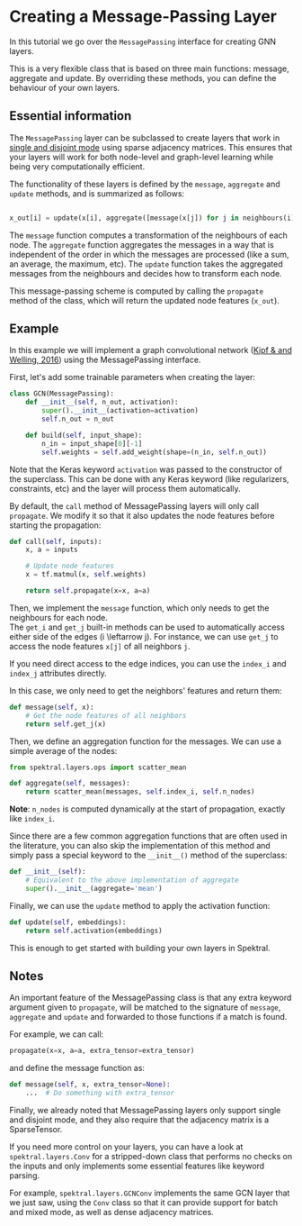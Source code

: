 # Creating a Message-Passing Layer

In this tutorial we go over the `MessagePassing` interface for creating GNN layers. 

This is a very flexible class that is based on three main functions: message, aggregate and update.
By overriding these methods, you can define the behaviour of your own layers. 

## Essential information

The `MessagePassing` layer can be subclassed to create layers that work in [single and disjoint mode](/data-modes) using sparse adjacency matrices. This ensures that your layers will work for both node-level and graph-level learning while being very computationally efficient.

The functionality of these layers is defined by the `message`, `aggregate` and `update` methods, and is summarized as follows: 

```python

x_out[i] = update(x[i], aggregate([message(x[j]) for j in neighbours(i)]))

```

The `message` function computes a transformation of the neighbours of each node. The `aggregate` function aggregates the messages in a way that is independent of the order in which the messages are processed (like a sum, an average, the maximum, etc). The `update` function takes the aggregated messages from the neighbours and decides how to transform each node.

This message-passing scheme is computed by calling the `propagate` method of the class, which will return the updated node features (`x_out`).

## Example

In this example we will implement a graph convolutional network ([Kipf & and Welling, 2016](https://arxiv.org/abs/1609.02907)) using the MessagePassing interface. 

First, let's add some trainable parameters when creating the layer: 

```py
class GCN(MessagePassing):
    def __init__(self, n_out, activation):
        super().__init__(activation=activation)
        self.n_out = n_out

    def build(self, input_shape):
        n_in = input_shape[0][-1]
        self.weights = self.add_weight(shape=(n_in, self.n_out))
```

Note that the Keras keyword `activation` was passed to the constructor of the superclass. This can be done with any Keras keyword (like regularizers, constraints, etc) and the layer will process them automatically. 

By default, the `call` method of MessagePassing layers will only call `propagate`. We modify it so that it also updates the node features before starting the propagation:

```py
def call(self, inputs):
    x, a = inputs

    # Update node features
    x = tf.matmul(x, self.weights)

    return self.propagate(x=x, a=a)
```

Then, we implement the `message` function, which only needs to get the neighbours for each node.<br>
The `get_i` and `get_j` built-in methods can be used to automatically access either side of the edges \(i \leftarrow j\). For instance, we can use `get_j` to access the node features `x[j]` of all neighbors `j`.

If you need direct access to the edge indices, you can use the `index_i` and `index_j` attributes directly.

In this case, we only need to get the neighbors' features and return them: 

```py
def message(self, x):
    # Get the node features of all neighbors
    return self.get_j(x)
```

Then, we define an aggregation function for the messages. We can use a simple average of the nodes:

```py
from spektral.layers.ops import scatter_mean

def aggregate(self, messages):
    return scatter_mean(messages, self.index_i, self.n_nodes)
```

**Note**: `n_nodes` is computed dynamically at the start of propagation, exactly like `index_i`.

Since there are a few common aggregation functions that are often used in the literature, you can also skip the implementation of this method and simply pass a special keyword to the `__init__()` method of the superclass:

```py
def __init__(self):
    # Equivalent to the above implementation of aggregate
    super().__init__(aggregate='mean')
```

Finally, we can use the `update` method to apply the activation function: 

```py
def update(self, embeddings):
    return self.activation(embeddings)
```

This is enough to get started with building your own layers in Spektral. 

## Notes

An important feature of the MessagePassing class is that any extra keyword argument given to `propagate`, will be matched to the signature of `message`, `aggregate` and `update` and forwarded to those functions if a match is found. 

For example, we can call:

```py
propagate(x=x, a=a, extra_tensor=extra_tensor)
```

and define the message function as: 

```py
def message(self, x, extra_tensor=None):
    ...  # Do something with extra_tensor
```


Finally, we already noted that MessagePassing layers only support single and disjoint mode, and they also require that the adjacency matrix is a SparseTensor. 

If you need more control on your layers, you can have a look at `spektral.layers.Conv` for a stripped-down class that performs no checks on the inputs and only implements some essential features like keyword parsing. 

For example, `spektral.layers.GCNConv` implements the same GCN layer that we just saw, using the `Conv` class so that it can provide support for batch and mixed mode, as well as dense adjacency matrices. 
